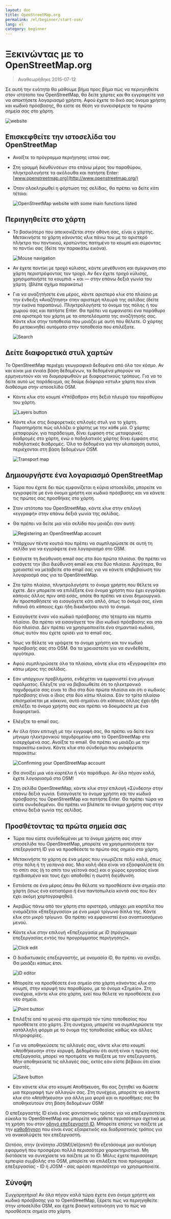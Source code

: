 ```yaml
---
layout: doc
title: OpenStreetMap.org
permalink: /el/beginner/start-osm/
lang: el
category: beginner
---
```


Ξεκινώντας με το OpenStreetMap.org
====================================

> Αναθεωρήθηκε 2015-07-12  

Σε αυτή την ενότητα θα μάθουμε βήμα προς βήμα πώς να περιηγηθείτε στον ιστότοπο του OpenStreetMap, θα δείτε χάρτες και θα εγγραφείτε για να αποκτήσετε λογαριασμό χρήστη. Αφού έχετε το δικό σας όνομα χρήστη και κωδικό πρόσβασης, θα είστε σε θέση να συνεισφέρετε τα πρώτα σημεία σας στο χάρτη.

![website][]

Επισκεφθείτε την ιστοσελίδα του OpenStreetMap
-------------------------------

- Ανοίξτε το πρόγραμμα περιήγησης ιστού σας.
- Στη γραμμή διευθύνσεων στο επάνω μέρος του παραθύρου, πληκτρολογήστε τα ακόλουθα και πατήστε Enter:
    [www.openstreetmap.org](http://www.openstreetmap.org/)
- Όταν ολοκληρωθεί η φόρτωση της σελίδας, θα πρέπει να δείτε κάτι τέτοιο:

    ![OpenStreetMap website with some main functions listed][]

Περιηγηθείτε στο χάρτη
----------------

- Το βασικότερο που απεικονίζεται στην οθόνη σας, είναι ο χάρτης. Μετακινήστε το χάρτη κάνοντας κλικ πάνω του με το αριστερό πλήκτρο του ποντικιού, κρατώντας πατημένο το κουμπί και σύροντας το ποντίκι σας (δείτε την παρακάτω εικόνα).

    ![Mouse navigation][]

- Αν έχετε ποντίκι με τροχό κύλισης, κάντε μεγέθυνση και σμίκρυνση στο χάρτη περιστρέφοντας τον τροχό. Αν δεν έχετε τροχό κύλισης, χρησιμοποιήστε τα κουμπιά + και — στην επάνω δεξιά γωνία του χάρτη. (βλέπε σχήμα παρακάτω)
- Για να αναζητήσετε ένα μέρος, κάντε αριστερό κλικ στο πλαίσιο με την ένδειξη «Αναζήτηση» στην αριστερή πλευρά της σελίδας (δείτε την εικόνα παραπάνω). Πληκτρολογήστε το όνομα της πόλης ή του χωριού σας και πατήστε Enter. Θα πρέπει να εμφανιστεί ένα παράθυρο στα αριστερά του χάρτη με τα αποτελέσματα της αναζήτησής σας. Κάντε κλικ στην τοποθεσία που μοιάζει με αυτή που θέλετε. Ο χάρτης θα μετακινηθεί αυτόματα στην τοποθεσία που επιλέξατε.

    ![Search][]
   

Δείτε διαφορετικά στυλ χαρτών
------------------------

Το OpenStreetMap περιέχει γεωγραφικά δεδομένα από όλο τον κόσμο. Αν και είναι μια ενιαία βάση δεδομένων, τα δεδομένα μπορούν να ερμηνευτούν και να διαμορφωθούν με διαφορετικούς τρόπους. Για να το δείτε αυτό ως παράδειγμα, ας δούμε διάφορα «στυλ» χάρτη που είναι διαθέσιμα στην ιστοσελίδα OSM.

- Κάντε κλικ στο κουμπί «Υπόβαθρα» στη δεξιά πλευρά του παραθύρου του χάρτη.

    ![Layers button][]

- Κάντε κλικ στις διαφορετικές επιλογές στυλ για το χάρτη. Παρατηρήστε πώς αλλάζει ο χάρτης με την κάθε μία. Ο χάρτης μεταφορών, για παράδειγμα, δίνει έμφαση στις μεταφορικές διαδρομές στο χάρτη, ενώ ο ποδηλατικός χάρτης δίνει έμφαση στις ποδηλατικές διαδρομές. Όλα τα δεδομένα για την υλοποίηση αυτού, περιέχονται στη βάση δεδομένων OSM.

    ![Transport map][]

Δημιουργήστε ένα λογαριασμό OpenStreetMap
-------------------------------

- Τώρα που έχετε δει πώς εμφανίζεται η κύρια ιστοσελίδα, μπορείτε να εγγραφείτε με ένα όνομα χρήστη και κωδικό πρόσβασης και να κάνετε τις πρώτες σας προσθήκες στο χάρτη.
- Στον ιστότοπο του OpenStreetMap, κάντε κλικ στην επιλογή «εγγραφή» στην επάνω δεξιά γωνία της σελίδας.
- Θα πρέπει να δείτε μια νέα σελίδα που μοιάζει σαν αυτή:

    ![Registering an OpenStreetMap account][]

- Υπάρχουν πέντε κουτιά που πρέπει να συμπληρώσετε σε αυτή τη σελίδα για να εγγράψετε ένα λογαριασμό στο OSM.
- Εισάγετε τη διεύθυνση email σας στα δύο πρώτα πλαίσια. Θα πρέπει να εισάγετε την ίδια διεύθυνση email και στα δύο πλαίσια. Αργότερα, θα χρειαστεί να μεταβείτε στο email σας για να κάνετε επιβεβαίωση του λογαριασμό σας για το OpenStreetMap.
- Στο τρίτο πλαίσιο, πληκτρολογήστε το όνομα χρήστη που θέλετε να έχετε. Δεν μπορείτε να επιλέξετε ένα όνομα χρήστη που έχει εγγράψει κάποιος άλλος πριν από εσάς, οπότε θα πρέπει να είναι δημιουργικό. Αν προσπαθήσετε να εισαγάγετε κάτι απλό, όπως το όνομά σας, είναι πιθανό ότι κάποιος έχει ήδη διεκδικήσει αυτό το όνομα.
- Εισαγάγετε έναν νέο κωδικό πρόσβασης στο τέταρτο και πέμπτο πλαίσιο. Θα πρέπει να εισαγάγετε τον ίδιο κωδικό πρόσβασης και στα δύο πλαίσια. Δεν πρέπει να χρησιμοποιείτε ένα σημαντικό κωδικό, όπως αυτόν που έχετε ορίσει για το email σας.
- Ίσως να θέλετε να γράψετε το όνομα χρήστη και τον κωδικό πρόσβασής σας στο OSM. Θα τα χρειαστείτε για να συνδεθείτε, αργότερα.
- Αφού συμπληρώσετε όλα τα πλαίσια, κάντε κλικ στο «Εγγραφείτε» στο κάτω μέρος της σελίδας.
- Εάν υπάρχουν προβλήματα, ενδέχεται να εμφανιστεί ένα μήνυμα σφάλματος. Ελέγξτε για να βεβαιωθείτε ότι το ηλεκτρονικό ταχυδρομείο σας είναι το ίδιο στα δύο πρώτα πλαίσια και ότι ο κωδικός πρόσβασης είναι ο ίδιος στα δύο κάτω πλαίσια. Εάν το τρίτο πλαίσιο επισημαίνεται με κόκκινο, αυτό σημαίνει ότι κάποιος άλλος έχει ήδη επιλέξει το όνομα χρήστη σας και πρέπει να δοκιμάσετε με ένα διαφορετικό.
- Ελέγξτε το email σας.
- Αν όλα ήταν επιτυχή με την εγγραφή σας, θα πρέπει να δείτε ένα μήνυμα ηλεκτρονικού ταχυδρομείου από το OpenStreetMap στα εισερχόμενά σας. Ανοίξτε το email. Θα πρέπει να μοιάζει με την παρακάτω εικόνα. Κάντε κλικ στο σύνδεσμο που αναφέρεται παρακάτω:

    ![Confirming your OpenStreetMap account][]

- Θα ανοίξει μια νέα καρτέλα ή νέο παράθυρο. Αν όλα πήγαν καλά, έχετε λογαριασμό στο OSM!
- Στη σελίδα OpenStreetMap, κάντε κλικ στην επιλογή «Σύνδεση» στην επάνω δεξιά γωνία. Εισαγάγετε το όνομα χρήστη και τον κωδικό πρόσβασης του OpenStreetMap και πατήστε Enter. Θα πρέπει τώρα να είστε συνδεδεμένοι. Θα πρέπει να βλέπετε το όνομα χρήστη σας στην επάνω δεξιά γωνία της σελίδας.

Προσθέτοντας τα πρώτα σημεία σας
------------------------

- Τώρα που είστε συνδεδεμένοι με το όνομα χρήστη σας στην ιστοσελίδα του OpenStreetMap, μπορείτε να χρησιμοποιήσετε τον επεξεργαστή ID για να προσθέσετε το πρώτο σας σημείο στο χάρτη.
- Μετακινήστε το χάρτη σε ένα μέρος που γνωρίζετε πολύ καλά, όπως στην πόλη ή τη γειτονιά σας. Μια καλή ιδέα είναι να εξασφαλίσετε ότι το σπίτι σας (ή το σπίτι του γείτονά σας) και ο χώρος εργασίας είναι σχεδιασμένα και τους έχει αποδοθεί η σωστή διεύθυνση. 
- Εστιάστε σε ένα μέρος όπου θα θέλατε να προσθέσετε ένα σημείο στο χάρτη (ίσως ένα εστιατόριο ή ένα παντοπωλείο κοντά σας που δεν έχει ακόμη χαρτογραφηθεί).
- Ακριβώς πάνω από τον χάρτη στα αριστερά, υπάρχει μια καρτέλα που ονομάζεται «Επεξεργασία» με ένα μικρό τρίγωνο δίπλα της. Κάντε κλικ στο μικρό τρίγωνο. Θα πρέπει να εμφανιστεί ένα αναπτυσσόμενο μενού.
- Κάντε κλικ στην επιλογή «Επεξεργασία με iD (πρόγραμμα επεξεργασίας εντός του προγράμματος περιήγησης)».

    ![Click edit][]

- Ο διαδικτυακός επεξεργαστής, με ονομασία iD, θα πρέπει να ανοίξει. Θα μοιάζει κάπως έτσι.

    ![iD editor][]

- Μπορείτε να προσθέσετε ένα σημείο στο χάρτη κάνοντας κλικ στο κουμπί, στην κορυφή του παραθύρου, με το όνομα «Σημείο». Στη συνέχεια, κάντε κλικ στο χάρτη, εκεί που θέλετε να προσθέσετε ένα νέο σημείο.

    ![Point button][]    

- Επιλέξτε από το μενού στα αριστερά τον τύπο τοποθεσίας που προσθέτετε στο χάρτη. Στη συνέχεια, μπορείτε να συμπληρώσετε την κατάλληλη φόρμα με το όνομα της τοποθεσίας καθώς και άλλες πληροφορίες.
- Για να αποθηκεύσετε τις αλλαγές σας, κάντε κλικ στο κουμπί «Αποθήκευση» στην κορυφή. Δεδομένου ότι αυτή είναι η πρώτη σας επεξεργασία, μπορεί να προτιμάτε να παίξετε με τον επεξεργαστή. Μην αποθηκεύετε τις αλλαγές σας, εκτός εάν είστε βέβαιοι ότι είναι σωστές.

    ![Save button][]    

- Εάν κάνετε κλικ στο κουμπί Αποθήκευση, θα σας ζητηθεί να δώσετε μια περιγραφή των αλλαγών σας. Στη συνέχεια, μπορείτε να κάνετε κλικ στο «Αποθήκευση» για άλλη μια φορά και οι προσθήκες σας θα αποθηκευτούν στη βάση δεδομένων OSM!


Ο επεξεργαστής ID είναι ένας φανταστικός τρόπος για να επεξεργαστείτε εύκολα το OpenStreetMap και μπορείτε να μάθετε περισσότερα σχετικά με τη χρήση του στον [οδηγό επεξεργαστή ID](/el/begginner/id-editor/). Μπορείτε επίσης να παίξετε με την [καθοδήγηση](http://www.openstreetmap.org/edit?editor=id#walkthrough=true) που είναι ένας εξαιρετικός και διαδραστικός τρόπος για να ανακαλύψετε τον επεξεργαστή.

Ωστόσο, στην {ενότητα JOSM](/el/josm/) θα εξετάσουμε μια αυτόνομη εφαρμογή που προσφέρει πολλά περισσότερα χαρακτηριστικά. Μη διστάσετε να συνεχίσετε να παίζετε με το iD. Μόλις έχετε περισσότερη εμπειρία συμβολής στο OSM, μπορείτε να επιλέξετε ποιο πρόγραμμα επεξεργασίας - ID ή JOSM - σας αρέσει περισσότερο να χρησιμοποιείτε.

Σύνοψη
-------

Συγχαρητήρια! Αν όλα πήγαν καλά τώρα έχετε ένα όνομα χρήστη και κωδικό πρόσβασης για το OpenStreetMap, ξέρετε πώς να περιηγηθείτε στην ιστοσελίδα OSM, και έχετε βασική κατανόηση για το πώς να προσθέσετε σημεία στο χάρτη.



[website]: /images/beginner/start-osm_website.png
[OpenStreetMap website with some main functions listed]: /images/beginner/osm-website-main-functions.png
[Mouse navigation]: /images/beginner/mouse-navigation.png
[Search]: /images/beginner/search.png
[Layers button]: /images/beginner/layers.png
[Transport map]: /images/beginner/transport-map.png
[Registering an OpenStreetMap account]: /images/beginner/registering-account.png
[Confirming your OpenStreetMap account]: /images/beginner/confirming-account.png
[Click edit]: /images/beginner/click-edit.png
[iD editor]: /images/beginner/id-editor.png
[Point button]: /images/beginner/point-button.png
[Save button]: /images/beginner/save-button.png
